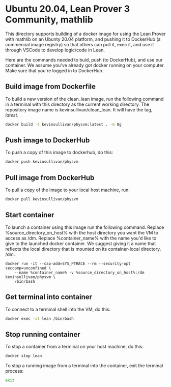 # Ubuntu 20.04, Lean Prover 3 Community, mathlib

This directory supports building of a docker
image for using the Lean Prover with mathlib
on an Ubunty 20.04 platform, and pushing it 
to DockerHub (a commercial image registry) so
that others can pull it, exec it, and use it
through VSCode to develop logic/code in Lean. 

Here are the commands needed to buid, push
(to DockerHub), and use our container. We
assume you've already got docker running on
your computer. Make sure that you're logged
in to DockerHub. 

## Build image from Dockerfile

To build a new version of the clean_lean image, 
run the following command in a terminal with this
directory as the current working directory. The
repository image name is kevinsullivan/clean_lean.
It will have the tag, *latest*.
``` sh
docker build -t kevinsullivan/physvm:latest . -m 8g
```

## Push image to DockerHub

To push a copy of this image to dockerhub, do this:
``` sh
docker push kevinsullivan/physvm
```

## Pull image from DockerHub
To pull a copy of the image to your local host machine, run: 
```sh
docker pull kevinsullivan/physvm
```

## Start container
To launch a container using this image run the following command.
Replace %source_directory_on_host% with the host directory you want 
the VM to access as /dm. Replace %container_name% with the name you'd
like to give to the launched docker container. We suggest giving it 
a name that reflects the local directory that is mounted on its
container-local directory, /dm. 
```
docker run -it --cap-add=SYS_PTRACE --rm --security-opt seccomp=unconfined \
    --name %container_name% -v %source_directory_on_host%:/dm kevinsullivan/physvm \
    /bin/bash
```

## Get terminal into container
To connect to a terminal shell into the VM, do this:
``` sh
docker exec -it lean /bin/bash
```

## Stop running container
To stop a container from a terminal on your host machine, do this:
``` sh
docker stop lean
```
To stop a running image from a terminal into the container, exit the terminal process:
``` sh
exit
```